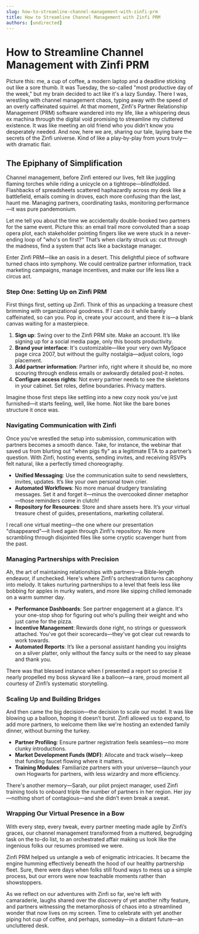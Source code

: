 ```yaml
---
slug: how-to-streamline-channel-management-with-zinfi-prm
title: How to Streamline Channel Management with Zinfi PRM
authors: [undirected]
---
```



# How to Streamline Channel Management with Zinfi PRM

Picture this: me, a cup of coffee, a modern laptop and a deadline sticking out like a sore thumb. It was Tuesday, the so-called "most productive day of the week," but my brain decided to act like it's a lazy Sunday. There I was, wrestling with channel management chaos, typing away with the speed of an overly caffeinated squirrel. At that moment, Zinfi's Partner Relationship Management (PRM) software wandered into my life, like a whispering deus ex machina through the digital void promising to streamline my cluttered existence. It was like meeting an old friend who you didn’t know you desperately needed. And now, here we are, sharing our tale, laying bare the secrets of the Zinfi universe. Kind of like a play-by-play from yours truly—with dramatic flair.

## The Epiphany of Simplification

Channel management, before Zinfi entered our lives, felt like juggling flaming torches while riding a unicycle on a tightrope—blindfolded. Flashbacks of spreadsheets scattered haphazardly across my desk like a battlefield, emails coming in droves, each more confusing than the last, haunt me. Managing partners, coordinating tasks, monitoring performance—it was pure pandemonium.

Let me tell you about the time we accidentally double-booked two partners for the same event. Picture this: an email trail more convoluted than a soap opera plot, each stakeholder pointing fingers like we were stuck in a never-ending loop of "who's on first?" That’s when clarity struck us: cut through the madness, find a system that acts like a backstage manager.

Enter Zinfi PRM—like an oasis in a desert. This delightful piece of software turned chaos into symphony. We could centralize partner information, track marketing campaigns, manage incentives, and make our life less like a circus act.

### Step One: Setting Up on Zinfi PRM

First things first, setting up Zinfi. Think of this as unpacking a treasure chest brimming with organizational goodness. If I can do it while barely caffeinated, so can you. Pop in, create your account, and there it is—a blank canvas waiting for a masterpiece.

1. **Sign up**: Swing over to the Zinfi PRM site. Make an account. It’s like signing up for a social media page, only this boosts productivity.
2. **Brand your interface**: It's customizable—like your very own MySpace page circa 2007, but without the guilty nostalgia—adjust colors, logo placement.
3. **Add partner information**: Partner info, right where it should be, no more scouring through endless emails or awkwardly detailed post-it notes.
4. **Configure access rights**: Not every partner needs to see the skeletons in your cabinet. Set roles, define boundaries. Privacy matters.

Imagine those first steps like settling into a new cozy nook you've just furnished—it starts feeling, well, like home. Not like the bare bones structure it once was.

### Navigating Communication with Zinfi

Once you've wrestled the setup into submission, communication with partners becomes a smooth dance. Take, for instance, the webinar that saved us from blurting out "when pigs fly" as a legitimate ETA to a partner’s question. With Zinfi, hosting events, sending invites, and receiving RSVPs felt natural, like a perfectly timed choreography.

- **Unified Messaging**: Use the communication suite to send newsletters, invites, updates. It’s like your own personal town crier.
- **Automated Workflows**: No more manual drudgery translating messages. Set it and forget it—minus the overcooked dinner metaphor—those reminders come in clutch!
- **Repository for Resources**: Store and share assets here. It’s your virtual treasure chest of guides, presentations, marketing collateral.

I recall one virtual meeting—the one where our presentation "disappeared"—it lived again through Zinfi's repository. No more scrambling through disjointed files like some cryptic scavenger hunt from the past.

### Managing Partnerships with Precision

Ah, the art of maintaining relationships with partners—a Bible-length endeavor, if unchecked. Here's where Zinfi's orchestration turns cacophony into melody. It takes nurturing partnerships to a level that feels less like bobbing for apples in murky waters, and more like sipping chilled lemonade on a warm summer day.

- **Performance Dashboards**: See partner engagement at a glance. It's your one-stop shop for figuring out who's pulling their weight and who just came for the pizza.
- **Incentive Management**: Rewards done right, no strings or guesswork attached. You've got their scorecards—they've got clear cut rewards to work towards.
- **Automated Reports**: It’s like a personal assistant handing you insights on a silver platter, only without the fancy suits or the need to say please and thank you.

There was that blessed instance when I presented a report so precise it nearly propelled my boss skyward like a balloon—a rare, proud moment all courtesy of Zinfi’s systematic storytelling.

### Scaling Up and Building Bridges

And then came the big decision—the decision to scale our model. It was like blowing up a balloon, hoping it doesn’t burst. Zinfi allowed us to expand, to add more partners, to welcome them like we're hosting an extended family dinner, without burning the turkey.

- **Partner Profiling**: Ensure partner registration feels seamless—no more clunky introductions.
- **Market Development Funds (MDF)**: Allocate and track wisely—keep that funding faucet flowing where it matters.
- **Training Modules**: Familiarize partners with your universe—launch your own Hogwarts for partners, with less wizardry and more efficiency.

There's another memory—Sarah, our pilot project manager, used Zinfi training tools to onboard triple the number of partners in her region. Her joy—nothing short of contagious—and she didn’t even break a sweat.

### Wrapping Our Virtual Presence in a Bow

With every step, every tweak, every partner meeting made agile by Zinfi’s graces, our channel management transformed from a muttered, begrudging task on the to-do list, to an orchestrated affair making us look like the ingenious folks our resumes promised we were.

Zinfi PRM helped us untangle a web of enigmatic intricacies. It became the engine humming effectively beneath the hood of our healthy partnership fleet. Sure, there were days when folks still found ways to mess up a simple process, but our errors were now teachable moments rather than showstoppers.

As we reflect on our adventures with Zinfi so far, we're left with camaraderie, laughs shared over the discovery of yet another nifty feature, and partners witnessing the metamorphosis of chaos into a streamlined wonder that now lives on my screen. Time to celebrate with yet another piping hot cup of coffee, and perhaps, someday—in a distant future—an uncluttered desk.